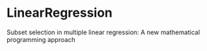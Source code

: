 # LinearRegression
Subset selection in multiple linear regression: A new mathematical programming approach
